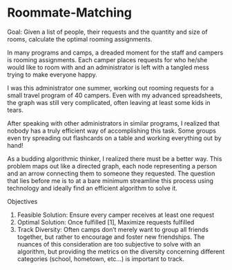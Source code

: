 # Roommate-Matching
Goal: Given a list of people, their requests and the quantity and size of rooms, calculate the optimal rooming assignments.

In many programs and camps, a dreaded moment for the staff and campers is rooming assignments. Each camper places requests for who he/she would like to room with and an administrator is left with a tangled mess trying to make everyone happy. 

I was this administrator one summer, working out rooming requests for a small travel program of 40 campers. Even with my advanced spreadsheets, the graph was still very complicated, often leaving at least some kids in tears. 

After speaking with other administrators in similar programs, I realized that nobody has a truly efficient way of accomplishing this task. Some groups even try spreading out flashcards on a table and working everything out by hand!

As a budding algorithmic thinker, I realized there must be a better way. This problem maps out like a directed graph, each node representing a person and an arrow connecting them to someone they requested. The question that lies before me is to at a bare minimum streamline this process using technology and ideally find an efficient algorithm to solve it. 

Objectives
  1. Feasible Solution: Ensure every camper receives at least one request
  2. Optimal Solution: Once fulfilled [1], Maximize requests fulfilled
  3. Track Diversity: Often camps don’t merely want to group all friends together, but rather to encourage and foster new friendships.       The nuances of this consideration are too subjective to solve with an algorithm, but providing the metrics on the diversity             concerning different categories (school, hometown, etc…) is important to track.
